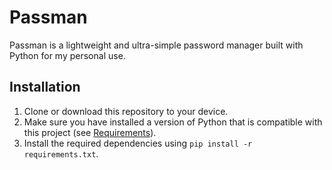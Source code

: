 # Passman

Passman is a lightweight and ultra-simple password manager built with Python for my personal use.

## Installation

1. Clone or download this repository to your device.
2. Make sure you have installed a version of Python that is compatible with this project (see [Requirements](#requirements)).
3. Install the required dependencies using `pip install -r requirements.txt`.
